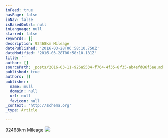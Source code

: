 ```yaml
---
inFeed: true
hasPage: false
inNav: false
isBasedOnUrl: null
inLanguage: null
starred: false
keywords: []
description: 92468km Mileage
datePublished: '2016-03-28T06:58:10.750Z'
dateModified: '2016-03-28T06:58:10.181Z'
title: ''
author: []
sourcePath: _posts/2016-03-11-926a5534-f764-4f35-8f35-ab4efd86f5ae.md
published: true
authors: []
publisher:
  name: null
  domain: null
  url: null
  favicon: null
_context: 'http://schema.org'
_type: Article

---
```

92468km Mileage
![](https://the-grid-user-content.s3-us-west-2.amazonaws.com/6ad0d52f-15cb-4b18-b5d5-d0e8382bb71f.jpg)